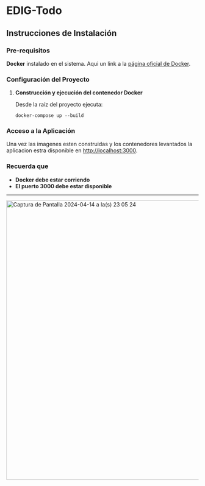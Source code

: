 # EDIG-Todo

## Instrucciones de Instalación

### Pre-requisitos

**Docker** instalado en el sistema. Aqui un link a la [página oficial de Docker](https://www.docker.com/get-started).

### Configuración del Proyecto

1. **Construcción y ejecución del contenedor Docker**

   Desde la raíz del proyecto ejecuta:

   ```
   docker-compose up --build
   ```

### Acceso a la Aplicación

Una vez las imagenes esten construidas y los contenedores levantados la aplicacion estra disponible en [http://localhost:3000](http://localhost:3000).

### Recuerda que

- **Docker debe estar corriendo**
- **El puerto 3000 debe estar disponible**

---

<img width="734" alt="Captura de Pantalla 2024-04-14 a la(s) 23 05 24" src="https://github.com/matias-harding/EDIG-todo/assets/2810449/aea2a22b-367a-46f2-8c93-e5827309b341">
